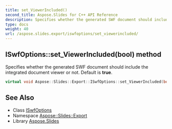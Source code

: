 ```yaml
---
title: set_ViewerIncluded()
second_title: Aspose.Slides for C++ API Reference
description: Specifies whether the generated SWF document should include the integrated document viewer or not. Default is true.
type: docs
weight: 40
url: /aspose.slides.export/iswfoptions/set_viewerincluded/
---
```

## ISwfOptions::set_ViewerIncluded(bool) method


Specifies whether the generated SWF document should include the integrated document viewer or not. Default is **true**.

```cpp
virtual void Aspose::Slides::Export::ISwfOptions::set_ViewerIncluded(bool value)=0
```

## See Also

* Class [ISwfOptions](../)
* Namespace [Aspose::Slides::Export](../../)
* Library [Aspose.Slides](../../../)